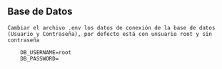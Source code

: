 ## Base de Datos

    Cambiar el archivo .env los datos de conexión de la base de datos (Usuario y Contraseña), por defecto está con unsuario root y sin contraseña

        DB_USERNAME=root
        DB_PASSWORD=
